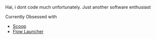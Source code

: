 Hai, i dont code much unfortunately. 
Just another software enthusiast 

Currently Obsessed with 
- [Scoop](https://github.com/ScoopInstaller/Scoop/)
- [Flow Launcher](https://github.com/Flow-Launcher/Flow.Launcher)


